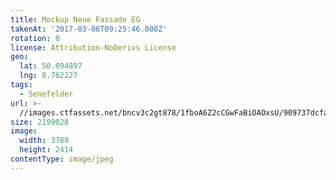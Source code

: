 ```yaml
---
title: Mockup Neue Fassade EG
takenAt: '2017-03-06T09:25:46.000Z'
rotation: 0
license: Attribution-NoDerivs License
geo:
  lat: 50.094897
  lng: 8.762227
tags:
  - Senefelder
url: >-
  //images.ctfassets.net/bncv3c2gt878/1fboA6Z2cCGwFaBiOAOxsU/909737dcfa229f152a3f77186575289d/mockup-neue-fassade-eg_33164942411_o
size: 2199028
image:
  width: 3789
  height: 2414
contentType: image/jpeg
---
```


